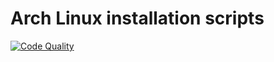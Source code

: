 # Arch Linux installation scripts

[![Code Quality](https://github.com/DanNixon/arch_install_scripts/actions/workflows/code_quality.yml/badge.svg?branch=main)](https://github.com/DanNixon/arch_install_scripts/actions/workflows/code_quality.yml)
